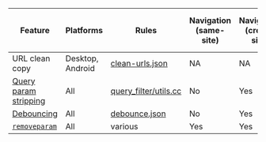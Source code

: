 | Feature | Platforms | Rules | Navigation (same-site) | Navigation (cross-site) | Sub-resources (same-site) | Sub-resources (cross-site) |
| --- | --- | --- | --- | --- | --- | --- |
| URL clean copy | Desktop, Android | [clean-urls.json](https://github.com/brave/adblock-lists/blob/master/brave-lists/clean-urls.json) | NA | NA | NA | NA |
| [Query param stripping](https://github.com/brave/brave-browser/wiki/Query-String-Filter) | All | [query_filter/utils.cc](https://github.com/brave/brave-core/blob/4b85ad298e22b5e0b5711aaf7cac3903db847439/components/query_filter/utils.cc#L24) | No | Yes | No | Yes |
| [Debouncing](https://github.com/brave/brave-browser/wiki/Debouncing) | All | [debounce.json](https://github.com/brave/adblock-lists/blob/master/brave-lists/debounce.json) | No | Yes | No | No |
| [`removeparam`](https://github.com/gorhill/uBlock/wiki/Static-filter-syntax#removeparam) | All | various | Yes | Yes | Yes | Yes |